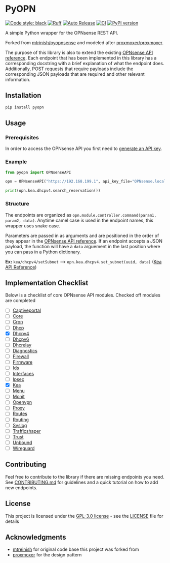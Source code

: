 # PyOPN

[![Code style: black](https://img.shields.io/badge/code%20style-black-000000.svg)](https://github.com/psf/black)
[![Ruff](https://img.shields.io/endpoint?url=https://raw.githubusercontent.com/astral-sh/ruff/main/assets/badge/v2.json)](https://github.com/astral-sh/ruff)
[![Auto Release](https://img.shields.io/badge/release-auto.svg?colorA=888888&colorB=9B065A&label=auto)](https://github.com/intuit/auto)
[![CI](https://github.com/alexchristy/PyOPN/actions/workflows/ci.yml/badge.svg)](https://github.com/alexchristy/PyOPN/actions)
[![PyPI version](https://badge.fury.io/py/pyopn.svg)](https://badge.fury.io/py/pyopn)

A simple Python wrapper for the OPNsense REST API.

Forked from [mtrinish/pyopnsense](https://github.com/mtreinish/pyopnsense) and modeled after [proxmoxer/proxmoxer](https://github.com/proxmoxer/proxmoxer).

The purpose of this library is also to extend the existing [OPNsense API reference](https://docs.opnsense.org/development/api.html). Each endpoint that has been implemented in this library has a corresponding docstring with a brief explanation of what the endpoint does. Additionally, POST requests that require payloads include the corresponding JSON payloads that are required and other relevant information.

## Installation

```bash
pip install pyopn
```

## Usage

### Prerequisites

In order to access the OPNsense API you first need to [generate an API key](https://docs.opnsense.org/development/how-tos/api.html#creating-keys). 

### Example

```python
from pyopn import OPNsenseAPI

opn = OPNsenseAPI("https://192.168.199.1", api_key_file="OPNsense.localdomain_apikey.txt")

print(opn.kea.dhcpv4.search_reservation())
```

### Structure

The endpoints are organized as `opn.module.controller.command(param1, param2, data)`. Anytime camel case is used in the endpoint names, this wrapper uses snake case. 

Parameters are passed in as arguments and are positioned in the order of they appear in the [OPNsense API reference](https://docs.opnsense.org/development/api.html). If an endpoint accepts a JSON payload, the function will have a `data` arguement in the last position where you can pass in a Python dictionary.

**Ex:** `kea/dhcpv4/setSubnet` --> `opn.kea.dhcpv4.set_subnet(uuid, data)` ([Kea API Reference](https://docs.opnsense.org/development/api/core/kea.html))

## Implementation Checklist

Below is a checklist of core OPNsense API modules. Checked off modules are completed

- [ ] [Captiveportal](https://docs.opnsense.org/development/api/core/captiveportal.html)
- [ ] [Core](https://docs.opnsense.org/development/api/core/core.html)
- [ ] [Cron](https://docs.opnsense.org/development/api/core/cron.html)
- [ ] [Dhcp](https://docs.opnsense.org/development/api/core/dhcp.html)
- [X] [Dhcpv4](https://docs.opnsense.org/development/api/core/dhcpv4.html)
- [ ] [Dhcpv6](https://docs.opnsense.org/development/api/core/dhcpv6.html)
- [ ] [Dhcrelay](https://docs.opnsense.org/development/api/core/dhcrelay.html)
- [ ] [Diagnostics](https://docs.opnsense.org/development/api/core/diagnostics.html)
- [ ] [Firewall](https://docs.opnsense.org/development/api/core/firewall.html)
- [ ] [Firmware](https://docs.opnsense.org/development/api/core/firmware.html)
- [ ] [Ids](https://docs.opnsense.org/development/api/core/ids.html)
- [ ] [Interfaces](https://docs.opnsense.org/development/api/core/interfaces.html)
- [ ] [Ipsec](https://docs.opnsense.org/development/api/core/ipsec.html)
- [X] [Kea](https://docs.opnsense.org/development/api/core/kea.html)
- [ ] [Menu](https://docs.opnsense.org/development/api/core/menu.html)
- [ ] [Monit](https://docs.opnsense.org/development/api/core/monit.html)
- [ ] [Openvpn](https://docs.opnsense.org/development/api/core/openvpn.html)
- [ ] [Proxy](https://docs.opnsense.org/development/api/core/proxy.html)
- [ ] [Routes](https://docs.opnsense.org/development/api/core/routes.html)
- [ ] [Routing](https://docs.opnsense.org/development/api/core/routing.html)
- [ ] [Syslog](https://docs.opnsense.org/development/api/core/syslog.html)
- [ ] [Trafficshaper](https://docs.opnsense.org/development/api/core/trafficshaper.html)
- [ ] [Trust](https://docs.opnsense.org/development/api/core/trust.html)
- [ ] [Unbound](https://docs.opnsense.org/development/api/core/unbound.html)
- [ ] [Wireguard](https://docs.opnsense.org/development/api/core/wireguard.html)

## Contributing

Feel free to contribute to the library if there are missing endpoints you need. See [CONTRIBUTING.md](CONTRIBUTING.md) for guidelines and a quick tutorial on how to add new endpoints.

## License

This project is licensed under the [GPL-3.0 license](LICENSE) - see the [LICENSE](LICENSE) file for details

## Acknowledgments

  - [mtreinish](https://github.com/mtreinish) for original code base this project was forked from
  - [proxmoxer](https://github.com/proxmoxer/proxmoxer) for the design pattern

